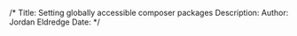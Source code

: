 /*
Title: Setting globally accessible composer packages
Description: 
Author: Jordan Eldredge
Date: 
*/
